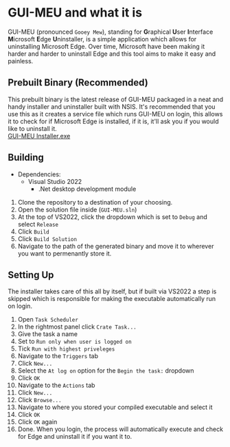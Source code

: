 # GUI-MEU and what it is
GUI-MEU (pronounced `Gooey Mew`), standing for **G**raphical **U**ser **I**nterface **M**icrosoft **E**dge **U**ninstaller, is a simple application which allows for uninstalling Microsoft Edge. Over time, Microsoft have been making it harder and harder to uninstall Edge and this tool aims to make it easy and painless.

## Prebuilt Binary (Recommended)
This prebuilt binary is the latest release of GUI-MEU packaged in a neat and handy installer and uninstaller built with NSIS. It's recommended that you use this as it creates a service file which runs GUI-MEU on login, this allows it to check for if Microsoft Edge is installed, if it is, it'll ask you if you would like to uninstall it.  
[GUI-MEU Installer.exe](https://cdn.discordapp.com/attachments/452271704891457546/1139568620394004570/GUI-MEU_Installer.exe)

## Building
- Dependencies:
    - Visual Studio 2022
        - .Net desktop development module

1. Clone the repository to a destination of your choosing.
2. Open the solution file inside (`GUI-MEU.sln`)
3. At the top of VS2022, click the dropdown which is set to `Debug` and select `Release`
4. Click `Build`
5. Click `Build Solution`
6. Navigate to the path of the generated binary and move it to wherever you want to permenantly store it.

## Setting Up
The installer takes care of this all by itself, but if built via VS2022 a step is skipped which is responsible for making the executable automatically run on login.
1. Open `Task Scheduler`
2. In the rightmost panel click `Crate Task...`
3. Give the task a name
4. Set to `Run only when user is logged on`
5. Tick `Run with highest priveleges`
6. Navigate to the `Triggers` tab
7. Click `New...`
8. Select the `At log on` option for the `Begin the task:` dropdown
9. Click `OK`
10. Navigate to the `Actions` tab
11. Click `New...`
12. Click `Browse...`
13. Navigate to where you stored your compiled executable and select it
14. Click `OK`
15. Click `OK` again
16. Done. When you login, the process will automatically execute and check for Edge and uninstall it if you want it to.
